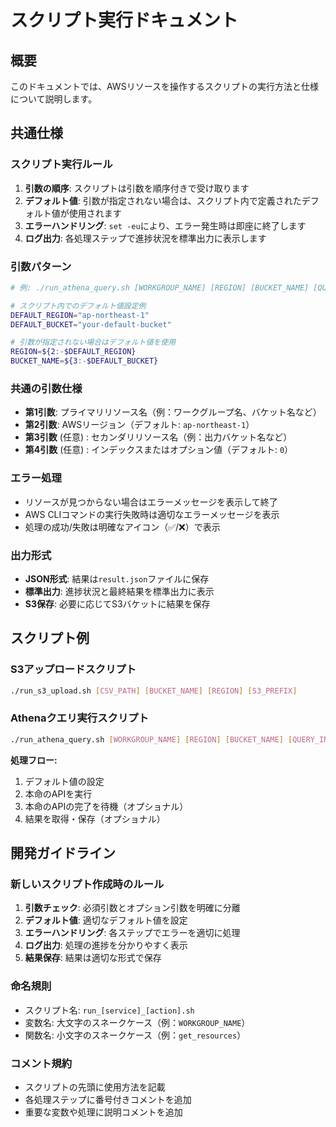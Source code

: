 # スクリプト実行ドキュメント

## 概要
このドキュメントでは、AWSリソースを操作するスクリプトの実行方法と仕様について説明します。

## 共通仕様

### スクリプト実行ルール
1. **引数の順序**: スクリプトは引数を順序付きで受け取ります
2. **デフォルト値**: 引数が指定されない場合は、スクリプト内で定義されたデフォルト値が使用されます
3. **エラーハンドリング**: `set -eu`により、エラー発生時は即座に終了します
4. **ログ出力**: 各処理ステップで進捗状況を標準出力に表示します

### 引数パターン
```bash
# 例: ./run_athena_query.sh [WORKGROUP_NAME] [REGION] [BUCKET_NAME] [QUERY_INDEX]

# スクリプト内でのデフォルト値設定例
DEFAULT_REGION="ap-northeast-1"
DEFAULT_BUCKET="your-default-bucket"

# 引数が指定されない場合はデフォルト値を使用
REGION=${2:-$DEFAULT_REGION}
BUCKET_NAME=${3:-$DEFAULT_BUCKET}
```

### 共通の引数仕様
- **第1引数**: プライマリリソース名（例：ワークグループ名、バケット名など）
- **第2引数**: AWSリージョン（デフォルト: `ap-northeast-1`）
- **第3引数** (任意) : セカンダリリソース名（例：出力バケット名など）
- **第4引数** (任意) : インデックスまたはオプション値（デフォルト: `0`）

### エラー処理
- リソースが見つからない場合はエラーメッセージを表示して終了
- AWS CLIコマンドの実行失敗時は適切なエラーメッセージを表示
- 処理の成功/失敗は明確なアイコン（✅/❌）で表示

### 出力形式
- **JSON形式**: 結果は`result.json`ファイルに保存
- **標準出力**: 進捗状況と最終結果を標準出力に表示
- **S3保存**: 必要に応じてS3バケットに結果を保存

## スクリプト例

### S3アップロードスクリプト
```bash
./run_s3_upload.sh [CSV_PATH] [BUCKET_NAME] [REGION] [S3_PREFIX]
```


### Athenaクエリ実行スクリプト
```bash
./run_athena_query.sh [WORKGROUP_NAME] [REGION] [BUCKET_NAME] [QUERY_INDEX]
```

**処理フロー:**

1. デフォルト値の設定
2. 本命のAPIを実行
3. 本命のAPIの完了を待機（オプショナル）
4. 結果を取得・保存（オプショナル）

## 開発ガイドライン

### 新しいスクリプト作成時のルール
1. **引数チェック**: 必須引数とオプション引数を明確に分離
2. **デフォルト値**: 適切なデフォルト値を設定
3. **エラーハンドリング**: 各ステップでエラーを適切に処理
4. **ログ出力**: 処理の進捗を分かりやすく表示
5. **結果保存**: 結果は適切な形式で保存

### 命名規則
- スクリプト名: `run_[service]_[action].sh`
- 変数名: 大文字のスネークケース（例：`WORKGROUP_NAME`）
- 関数名: 小文字のスネークケース（例：`get_resources`）

### コメント規約
- スクリプトの先頭に使用方法を記載
- 各処理ステップに番号付きコメントを追加
- 重要な変数や処理に説明コメントを追加
